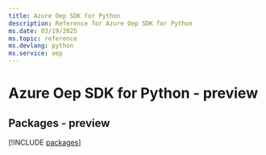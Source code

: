 ```yaml
---
title: Azure Oep SDK for Python
description: Reference for Azure Oep SDK for Python
ms.date: 03/19/2025
ms.topic: reference
ms.devlang: python
ms.service: oep
---
```

# Azure Oep SDK for Python - preview
## Packages - preview
[!INCLUDE [packages](oep-index.md)]
